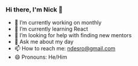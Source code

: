 ### Hi there, I'm Nick 👋

- 🔭 I’m currently working on monthly
- 🌱 I’m currently learning React
- 🤔 I’m looking for help with finding new mentors
- 💬 Ask me about my day
- 📫 How to reach me: ndesro@gmail.com
- 😄 Pronouns: He/Him
